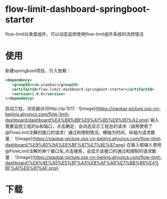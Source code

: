 # flow-limit-dashboard-springboot-starter
flow-limit仪表盘组件，可以动态监控使用flow-limit组件系统的流控情况
# 使用
新建springboot项目，引入依赖：
```xml
<dependency>
   <groupId>com.xiaobai</groupId>
   <artifactId>flow-limit-dashboard-springboot-starter</artifactId>
   <version>1.0.0</version>
</dependency>
```
启动工程，浏览器访问http://ip:1017 :
![image]{https://xiaobai-picture.oss-cn-beijing.aliyuncs.com/flow-limit-dashboard/dashboard%E4%B8%BB%E9%A1%B5%E9%9D%A2.png}
输入需要监控工程的ip和端口，点击确定，会动态显示工程总的请求（调用使用了@FlowLimit注解的接口的请求）通过和限制情况，横轴为时间，纵轴为请求数量：
![image]{https://xiaobai-picture.oss-cn-beijing.aliyuncs.com/flow-limit-dashboard/%E9%80%9A%E8%BF%87%E7%8E%87.png}
在输入框输入使用@FlowLimit注解的单个接口名,点击搜索，会显示该接口的通过和限制的请求数量：
![image]{https://xiaobai-picture.oss-cn-beijing.aliyuncs.com/flow-limit-dashboard/%E6%8E%A5%E5%8F%A3%E8%AF%A6%E7%BB%86%E4%BF%A1%E6%81%AF.png}
# 下载
